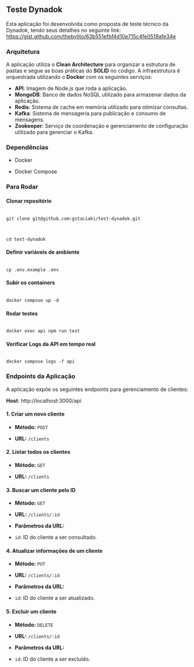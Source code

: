 
## Teste Dynadok

  

Esta aplicação foi desenvolvida como proposta de teste técnico da Dynadok, tendo seus detalhes no seguinte link: https://gist.github.com/thebylito/63b551efbf4d10e715c4fe0519afe34e

### Arquitetura
A aplicação utiliza o **Clean Architecture** para organizar a estrutura de pastas e segue as boas práticas do **SOLID** no código. A infraestrutura é orquestrada utilizando o **Docker** com os seguintes serviços:

- **API**: Imagem de Node.js que roda a aplicação. 
- **MongoDB**: Banco de dados NoSQL utilizado para armazenar dados da aplicação. 
- **Redis**: Sistema de cache em memória utilizado para otimizar consultas.
- **Kafka**: Sistema de mensageria para publicação e consumo de mensagens. 
- **Zookeeper**: Serviço de coordenação e gerenciamento de configuração utilizado para gerenciar o Kafka.
  

### Dependências

  

- Docker

  

- Docker Compose

  

### Para Rodar

  

#### Clonar repositório

  

```

git clone git@github.com:gstaciaki/test-dynadok.git

  

cd test-dynadok

```

  

#### Definir variáveis de ambiente

  

```

cp .env.example .env

```

  

#### Subir os containers

  

```

docker compose up -d

```

  

#### Rodar testes

  

```

docker exec api npm run test

```

  

#### Verificar Logs da API em tempo real

  

```

docker compose logs -f api

```

  

### Endpoints da Aplicação

  

A aplicação expõe os seguintes endpoints para gerenciamento de clientes:

  

 **Host**: http://localhost:3000/api

  

#### 1. **Criar um novo cliente**

  

-  **Método:**  `POST`

-  **URL:**  `/clients`
  

#### 2. **Listar todos os clientes**

  

-  **Método:**  `GET`

-  **URL:**  `/clients`


#### 3. **Buscar um cliente pelo ID**

  

-  **Método:**  `GET`

-  **URL:**  `/clients/:id`

-  **Parâmetros da URL:**

-  `id`: ID do cliente a ser consultado.


#### 4. **Atualizar informações de um cliente**

  

-  **Método:**  `PUT`

-  **URL:**  `/clients/:id`

-  **Parâmetros da URL:**

-  `id`: ID do cliente a ser atualizado.
  

#### 5. **Excluir um cliente**

  

-  **Método:**  `DELETE`

-  **URL:**  `/clients/:id`

-  **Parâmetros da URL:**

-  `id`: ID do cliente a ser excluído.